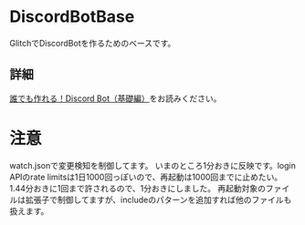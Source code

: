 # DiscordBotBase

GlitchでDiscordBotを作るためのベースです。

## 詳細

[誰でも作れる！Discord Bot（基礎編）](https://note.com/exteoi/n/nf1c37cb26c41)をお読みください。

# 注意

watch.jsonで変更検知を制御してます。
いまのところ1分おきに反映です。login APIのrate limitsは1日1000回っぽいので、再起動は1000回までに止めたい。1.44分おきに1回まで許されるので、1分おきにしました。
再起動対象のファイルは拡張子で制御してますが、includeのパターンを追加すれば他のファイルも扱えます。
